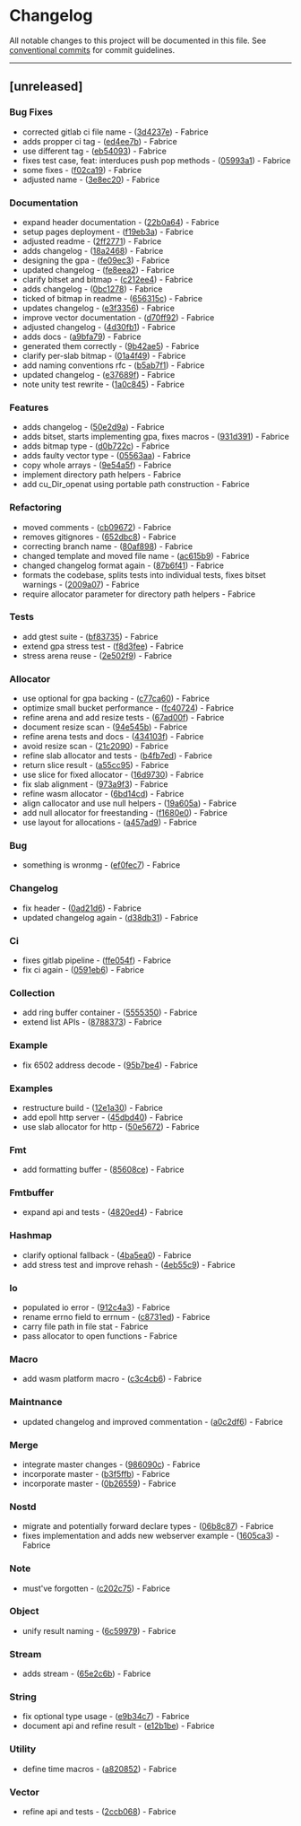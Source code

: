 # Changelog

All notable changes to this project will be documented in this file. See [conventional commits](https://www.conventionalcommits.org/) for commit guidelines.

---
## [unreleased]

### Bug Fixes

- corrected gitlab ci file name - ([3d4237e](https://git.schaub-dev.xyz/cppuniverse/libcute/commit/3d4237e0ae7f51552ee8f305850866339f6eff85)) - Fabrice
- adds propper ci tag - ([ed4ee7b](https://git.schaub-dev.xyz/cppuniverse/libcute/commit/ed4ee7b0a9ce79ca91173fee9f0c0dc99537241c)) - Fabrice
- use different tag - ([eb54093](https://git.schaub-dev.xyz/cppuniverse/libcute/commit/eb54093b52dfbca882885f3a8c6744531477b06b)) - Fabrice
- fixes test case, feat: interduces push pop methods - ([05993a1](https://git.schaub-dev.xyz/cppuniverse/libcute/commit/05993a1fd1b0d8cafe1e5b7933ed1c743b60b282)) - Fabrice
- some fixes - ([f02ca19](https://git.schaub-dev.xyz/cppuniverse/libcute/commit/f02ca19a63709948575507baaf15f5a745388d72)) - Fabrice
- adjusted name - ([3e8ec20](https://git.schaub-dev.xyz/cppuniverse/libcute/commit/3e8ec20a5a070f784286564bcf7c80d54144ea78)) - Fabrice

### Documentation

- expand header documentation - ([22b0a64](https://git.schaub-dev.xyz/cppuniverse/libcute/commit/22b0a6400a4931f70115d747c39ae4ae03c654e7)) - Fabrice
- setup pages deployment - ([f19eb3a](https://git.schaub-dev.xyz/cppuniverse/libcute/commit/f19eb3a08e323a8a877b6ea14a1da2327f565382)) - Fabrice
- adjusted readme - ([2ff2771](https://git.schaub-dev.xyz/cppuniverse/libcute/commit/2ff2771e982a422c6dac77702b199867f0a94869)) - Fabrice
- adds changelog - ([18a2468](https://git.schaub-dev.xyz/cppuniverse/libcute/commit/18a24688ea8d9afe6c99cba593fbc1bf2b9207f4)) - Fabrice
- designing the gpa - ([fe09ec3](https://git.schaub-dev.xyz/cppuniverse/libcute/commit/fe09ec368895dfed564d7664363d68f1f8b55525)) - Fabrice
- updated changelog - ([fe8eea2](https://git.schaub-dev.xyz/cppuniverse/libcute/commit/fe8eea2dd4ec72a762e4dd7927d9c46a783b4d2e)) - Fabrice
- clarify bitset and bitmap - ([c212ee4](https://git.schaub-dev.xyz/cppuniverse/libcute/commit/c212ee43b27021c33c70cf24a19d865059b37711)) - Fabrice
- adds changelog - ([0bc1278](https://git.schaub-dev.xyz/cppuniverse/libcute/commit/0bc1278bbbce8395fe775b69a17c5577cae5f2db)) - Fabrice
- ticked of bitmap in readme - ([656315c](https://git.schaub-dev.xyz/cppuniverse/libcute/commit/656315cda577df40dc79e4d1c64659e52c9f2d09)) - Fabrice
- updates changelog - ([e3f3356](https://git.schaub-dev.xyz/cppuniverse/libcute/commit/e3f3356052862c0d6a7241e1282099bb5bb5af2e)) - Fabrice
- improve vector documentation - ([d70ff92](https://git.schaub-dev.xyz/cppuniverse/libcute/commit/d70ff92948baf5b0633518751aa086c7af2e13e4)) - Fabrice
- adjusted changelog - ([4d30fb1](https://git.schaub-dev.xyz/cppuniverse/libcute/commit/4d30fb172c6bac60eeb3adca3a23ab7999a4fc88)) - Fabrice
- adds docs - ([a9bfa79](https://git.schaub-dev.xyz/cppuniverse/libcute/commit/a9bfa7916eb35b1a0da42e02bda8fb220d597f3b)) - Fabrice
- generated them correctly - ([9b42ae5](https://git.schaub-dev.xyz/cppuniverse/libcute/commit/9b42ae516ba840c5d4b66b6c2acf1feac9a471c0)) - Fabrice
- clarify per-slab bitmap - ([01a4f49](https://git.schaub-dev.xyz/cppuniverse/libcute/commit/01a4f49f27b050d0f3ec7773e5bbf76ac7a84246)) - Fabrice
- add naming conventions rfc - ([b5ab7f1](https://git.schaub-dev.xyz/cppuniverse/libcute/commit/b5ab7f1ac2785ea5c8eee9cbeffa92d832f977b6)) - Fabrice
- updated changelog - ([e37689f](https://git.schaub-dev.xyz/cppuniverse/libcute/commit/e37689f40856ee9000a13137b6bbd779c565d067)) - Fabrice
- note unity test rewrite - ([1a0c845](https://git.schaub-dev.xyz/cppuniverse/libcute/commit/1a0c8450c8042d4a0eff18ad49bc8810c24887e1)) - Fabrice

### Features

- adds changelog - ([50e2d9a](https://git.schaub-dev.xyz/cppuniverse/libcute/commit/50e2d9abe8f10fd4afcc764475bcb4258ca85edb)) - Fabrice
- adds bitset, starts implementing gpa, fixes macros - ([931d391](https://git.schaub-dev.xyz/cppuniverse/libcute/commit/931d391a6551b651af0f4170bf7e3d2b792b5440)) - Fabrice
- adds bitmap type - ([d0b722c](https://git.schaub-dev.xyz/cppuniverse/libcute/commit/d0b722cc539b83a4dd722960faba92a604548b6f)) - Fabrice
- adds faulty vector type - ([05563aa](https://git.schaub-dev.xyz/cppuniverse/libcute/commit/05563aa26c7bf347d5cbd4f4d204d58b81be650f)) - Fabrice
- copy whole arrays - ([9e54a5f](https://git.schaub-dev.xyz/cppuniverse/libcute/commit/9e54a5f1b2b23f8c57c0d661cbcd157b413d2c35)) - Fabrice
- implement directory path helpers - Fabrice
- add cu_Dir_openat using portable path construction - Fabrice

### Refactoring

- moved comments - ([cb09672](https://git.schaub-dev.xyz/cppuniverse/libcute/commit/cb09672084f6295edb324e577cb9cd1a0c7a5a50)) - Fabrice
- removes gitignores - ([652dbc8](https://git.schaub-dev.xyz/cppuniverse/libcute/commit/652dbc81bef5e4c29c87c74a7330140a8904dade)) - Fabrice
- correcting branch name - ([80af898](https://git.schaub-dev.xyz/cppuniverse/libcute/commit/80af8989a30e0886d746ea887464de4ee60b733a)) - Fabrice
- changed template and moved file name - ([ac615b9](https://git.schaub-dev.xyz/cppuniverse/libcute/commit/ac615b92133f8500b4ea82457d101c8014feb4d7)) - Fabrice
- changed changelog format again - ([87b6f41](https://git.schaub-dev.xyz/cppuniverse/libcute/commit/87b6f416f96f7d5fe2afc5b649d8648c626b41a9)) - Fabrice
- formats the codebase, splits tests into individual tests, fixes bitset warnings - ([2009a07](https://git.schaub-dev.xyz/cppuniverse/libcute/commit/2009a07316e9a08f24c40d0e720dfb3772b7aa45)) - Fabrice
- require allocator parameter for directory path helpers - Fabrice

### Tests

- add gtest suite - ([bf83735](https://git.schaub-dev.xyz/cppuniverse/libcute/commit/bf83735d2a293626e755afb04c0a0a5e530aedbe)) - Fabrice
- extend gpa stress test - ([f8d3fee](https://git.schaub-dev.xyz/cppuniverse/libcute/commit/f8d3feea274351cf999d84d6c93a115619072d4f)) - Fabrice
- stress arena reuse - ([2e502f9](https://git.schaub-dev.xyz/cppuniverse/libcute/commit/2e502f95e766ee9e63e6ca13f0282b6a92397651)) - Fabrice

### Allocator

- use optional for gpa backing - ([c77ca60](https://git.schaub-dev.xyz/cppuniverse/libcute/commit/c77ca60622080cc2688454f5c331889297a7d2d8)) - Fabrice
- optimize small bucket performance - ([fc40724](https://git.schaub-dev.xyz/cppuniverse/libcute/commit/fc407241090ec0a39ba98901d0786ef3609b1b56)) - Fabrice
- refine arena and add resize tests - ([67ad00f](https://git.schaub-dev.xyz/cppuniverse/libcute/commit/67ad00f27054ac18def1fe2ea09216c35ff338c9)) - Fabrice
- document resize scan - ([94e545b](https://git.schaub-dev.xyz/cppuniverse/libcute/commit/94e545b7773bca83663de6b69fa2dfddce83d9b0)) - Fabrice
- refine arena tests and docs - ([434103f](https://git.schaub-dev.xyz/cppuniverse/libcute/commit/434103f42770ddbf8b2d0cbe88b44dd0d350ca75)) - Fabrice
- avoid resize scan - ([21c2090](https://git.schaub-dev.xyz/cppuniverse/libcute/commit/21c20900c775d99d642a6337c9be58dfe342f1e5)) - Fabrice
- refine slab allocator and tests - ([b4fb7ed](https://git.schaub-dev.xyz/cppuniverse/libcute/commit/b4fb7ed1bb6709f29711d9f4f814ade155cb8190)) - Fabrice
- return slice result - ([a55cc95](https://git.schaub-dev.xyz/cppuniverse/libcute/commit/a55cc95caf931398a9fd6b268ee35ed4e664db50)) - Fabrice
- use slice for fixed allocator - ([16d9730](https://git.schaub-dev.xyz/cppuniverse/libcute/commit/16d97306e0263643cc2651898be539045ffa107f)) - Fabrice
- fix slab alignment - ([973a9f3](https://git.schaub-dev.xyz/cppuniverse/libcute/commit/973a9f3422a2ee4869560b0c8e7f2dbd7083a0d6)) - Fabrice
- refine wasm allocator - ([6bd14cd](https://git.schaub-dev.xyz/cppuniverse/libcute/commit/6bd14cd31a0bb1d7921dc01771f70e6087614c32)) - Fabrice
- align callocator and use null helpers - ([19a605a](https://git.schaub-dev.xyz/cppuniverse/libcute/commit/19a605a4b245a4be36b934bc3f9e6c95a866b9d1)) - Fabrice
- add null allocator for freestanding - ([f1680e0](https://git.schaub-dev.xyz/cppuniverse/libcute/commit/f1680e00ab6a794a3925ff8209da08b055c17bac)) - Fabrice
- use layout for allocations - ([a457ad9](https://git.schaub-dev.xyz/cppuniverse/libcute/commit/a457ad9c42579fbb65a6f757f36ee9979f5379ab)) - Fabrice

### Bug

- something is wronmg - ([ef0fec7](https://git.schaub-dev.xyz/cppuniverse/libcute/commit/ef0fec747045150ad397ea1e5f4b99e30847604f)) - Fabrice

### Changelog

- fix header - ([0ad21d6](https://git.schaub-dev.xyz/cppuniverse/libcute/commit/0ad21d69958b860f856fb7da931a3d41a6c4ee48)) - Fabrice
- updated changelog again - ([d38db31](https://git.schaub-dev.xyz/cppuniverse/libcute/commit/d38db3105204c7831232f384e80cc02325e030a3)) - Fabrice

### Ci

- fixes gitlab pipeline - ([ffe054f](https://git.schaub-dev.xyz/cppuniverse/libcute/commit/ffe054f55a4c50e164a135cf61bf6972fa82f128)) - Fabrice
- fix ci again - ([0591eb6](https://git.schaub-dev.xyz/cppuniverse/libcute/commit/0591eb6a2c41bf177b7d7f2e0ba3e7bba3ee140b)) - Fabrice

### Collection

- add ring buffer container - ([5555350](https://git.schaub-dev.xyz/cppuniverse/libcute/commit/55553500bdc85f506de28725cf9816dd939b3f39)) - Fabrice
- extend list APIs - ([8788373](https://git.schaub-dev.xyz/cppuniverse/libcute/commit/878837377a7c283cfe5b39355b43de0782e9b410)) - Fabrice

### Example

- fix 6502 address decode - ([95b7be4](https://git.schaub-dev.xyz/cppuniverse/libcute/commit/95b7be41c7199f38e03cc423395e6bb00889a5b8)) - Fabrice

### Examples

- restructure build - ([12e1a30](https://git.schaub-dev.xyz/cppuniverse/libcute/commit/12e1a3039a1d0fbc68b6e6533f8b719b66df369a)) - Fabrice
- add epoll http server - ([45dbd40](https://git.schaub-dev.xyz/cppuniverse/libcute/commit/45dbd407dbc80f663b3909ceabdb96ac1984a078)) - Fabrice
- use slab allocator for http - ([50e5672](https://git.schaub-dev.xyz/cppuniverse/libcute/commit/50e567217ac3f7f77490fa90005a29234d9e35dc)) - Fabrice

### Fmt

- add formatting buffer - ([85608ce](https://git.schaub-dev.xyz/cppuniverse/libcute/commit/85608ce0772cc22193cebba2bfee8b263fbd5f39)) - Fabrice

### Fmtbuffer

- expand api and tests - ([4820ed4](https://git.schaub-dev.xyz/cppuniverse/libcute/commit/4820ed4f2fd3c0f3aa24de95127b7bcf02787d08)) - Fabrice

### Hashmap

- clarify optional fallback - ([4ba5ea0](https://git.schaub-dev.xyz/cppuniverse/libcute/commit/4ba5ea01a59b7e84ced0cf546d8ac86180d33a61)) - Fabrice
- add stress test and improve rehash - ([4eb55c9](https://git.schaub-dev.xyz/cppuniverse/libcute/commit/4eb55c9b5fa4574d7e515888a5a09e2e99e13a38)) - Fabrice

### Io

- populated io error - ([912c4a3](https://git.schaub-dev.xyz/cppuniverse/libcute/commit/912c4a3ee8e0c1e07551ab512156688ec4b47b8c)) - Fabrice
- rename errno field to errnum - ([c8731ed](https://git.schaub-dev.xyz/cppuniverse/libcute/commit/c8731edf91be95ce975d645858c703aa400657fe)) - Fabrice
- carry file path in file stat - Fabrice
- pass allocator to open functions - Fabrice

### Macro

- add wasm platform macro - ([c3c4cb6](https://git.schaub-dev.xyz/cppuniverse/libcute/commit/c3c4cb66f54a36485732cfc44be3de07ca48d307)) - Fabrice

### Maintnance

- updated changelog and improved commentation - ([a0c2df6](https://git.schaub-dev.xyz/cppuniverse/libcute/commit/a0c2df6b4e7cf0659fa0367a46d32af8df936d8a)) - Fabrice

### Merge

- integrate master changes - ([986090c](https://git.schaub-dev.xyz/cppuniverse/libcute/commit/986090cc13ef015d33112790a6cbfa3ac5bc06e8)) - Fabrice
- incorporate master - ([b3f5ffb](https://git.schaub-dev.xyz/cppuniverse/libcute/commit/b3f5ffbe03a1e7972122cf1f480b0c0bcca29d02)) - Fabrice
- incorporate master - ([0b26559](https://git.schaub-dev.xyz/cppuniverse/libcute/commit/0b26559cce72e6ff416c04c4de8d817674535651)) - Fabrice

### Nostd

- migrate and potentially forward declare types - ([06b8c87](https://git.schaub-dev.xyz/cppuniverse/libcute/commit/06b8c87b52d69807537cbef4a9e1792395389d11)) - Fabrice
- fixes implementation and adds new webserver example - ([1605ca3](https://git.schaub-dev.xyz/cppuniverse/libcute/commit/1605ca3c0697c1a04788c89bf388672eae4d3d2b)) - Fabrice

### Note

- must've forgotten - ([c202c75](https://git.schaub-dev.xyz/cppuniverse/libcute/commit/c202c7599e6cdf1b776ffed18f9d718f26b6d623)) - Fabrice

### Object

- unify result naming - ([6c59979](https://git.schaub-dev.xyz/cppuniverse/libcute/commit/6c59979fd50f6619819043ceb72a1c75133fb958)) - Fabrice

### Stream

- adds stream - ([65e2c6b](https://git.schaub-dev.xyz/cppuniverse/libcute/commit/65e2c6b813ff7186840831f781311419a6926448)) - Fabrice

### String

- fix optional type usage - ([e9b34c7](https://git.schaub-dev.xyz/cppuniverse/libcute/commit/e9b34c75a41c82580aed5dde975a7c58693e1139)) - Fabrice
- document api and refine result - ([e12b1be](https://git.schaub-dev.xyz/cppuniverse/libcute/commit/e12b1be52aa0000e991847b8b69c255b9ebca827)) - Fabrice

### Utility

- define time macros - ([a820852](https://git.schaub-dev.xyz/cppuniverse/libcute/commit/a82085269ff4c24e71c690c0b6c00959e42e4435)) - Fabrice

### Vector

- refine api and tests - ([2ccb068](https://git.schaub-dev.xyz/cppuniverse/libcute/commit/2ccb06814598b8ecab7adfda64812fd9a379dfdf)) - Fabrice

<!-- generated by git-cliff -->
